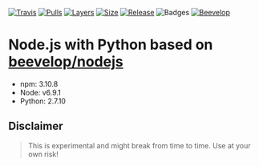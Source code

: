 [![Travis](https://shields.beevelop.com/travis/beevelop/docker-nodejs-python.svg?style=flat-square)](https://travis-ci.org/beevelop/docker-nodejs-python)
[![Pulls](https://shields.beevelop.com/docker/pulls/beevelop/nodejs-python.svg?style=flat-square)](https://links.beevelop.com/d-nodejs-python)
[![Layers](https://shields.beevelop.com/docker/image/layers/beevelop/nodejs-python/latest.svg?style=flat-square)](https://links.beevelop.com/d-nodejs-python)
[![Size](https://shields.beevelop.com/docker/image/size/beevelop/nodejs-python/latest.svg?style=flat-square)](https://links.beevelop.com/d-nodejs-python)
[![Release](https://shields.beevelop.com/github/release/beevelop/docker-nodejs-python.svg?style=flat-square)](https://github.com/beevelop/docker-nodejs-python/releases)
![Badges](https://shields.beevelop.com/badge/badges-7-brightgreen.svg?style=flat-square)
[![Beevelop](https://links.beevelop.com/honey-badge)](https://beevelop.com)

# Node.js with Python based on [beevelop/nodejs](https://github.com/beevelop/docker-nodejs)
- npm: 3.10.8
- Node: v6.9.1
- Python: 2.7.10

## Disclaimer
> This is experimental and might break from time to time. Use at your own risk!
